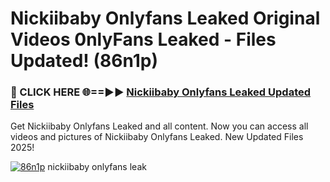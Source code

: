# Nickiibaby Onlyfans Leaked Original Videos 0nlyFans Leaked - Files Updated! (86n1p)

<h3>🔴 CLICK HERE 🌐==►► <a href="https://tinyurl.com/x26r9saj" rel="nofollow">Nickiibaby Onlyfans Leaked Updated Files</a></h3>

Get Nickiibaby Onlyfans Leaked and all content. Now you can access all videos and pictures of Nickiibaby Onlyfans Leaked. New Updated Files 2025!

[![86n1p](https://i.imgur.com/LkgZPqh.gif)](https://tinyurl.com/x26r9saj)
nickiibaby onlyfans leak